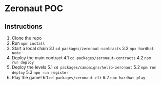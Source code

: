 # Zeronaut POC

## Instructions

1. Clone the repo
2. Run `npm install`
3. Start a local chain
   3.1 `cd packages/zeronaut-contracts`
   3.2 `npx hardhat node`
4. Deploy the main contract
   4.1 `cd packages/zeronaut-contracts`
   4.2 `npm run deploy`
5. Deploy the levels
   5.1 `cd packages/campaigns/hello-zeronaut`
   5.2 `npm run deploy`
   5.3 `npm run register`
6. Play the game!
   6.1 `cd packages/zeronaut-cli`
   6.2 `npx hardhat play`
